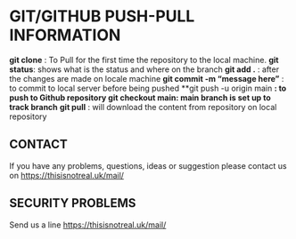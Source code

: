 

# GIT/GITHUB PUSH-PULL INFORMATION


**git clone** : To Pull for the first time the repository to the local machine.
**git status**: shows what is the status and where on the branch
**git add .** : after the changes are made on locale machine
**git commit -m “message here”** : to commit to local server before being pushed
**git push -u origin main **: to push to Github repository
**git checkout main**: main branch is set up to track branch**
**git pull** : will download the content from repository on local repository


## CONTACT

If you have any problems, questions, ideas or suggestion please contact us on https://thisisnotreal.uk/mail/


## SECURITY PROBLEMS

Send us a line https://thisisnotreal.uk/mail/
